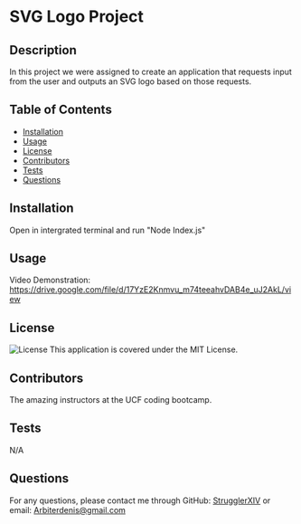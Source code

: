 
# SVG Logo Project

## Description
In this project we were assigned to create an application that requests input from the user and outputs an SVG logo based on those requests.

## Table of Contents
- [Installation](#installation)
- [Usage](#usage)
- [License](#license)
- [Contributors](#contributors)
- [Tests](#tests)
- [Questions](#questions)

## Installation
Open in intergrated terminal and run "Node Index.js"

## Usage
Video Demonstration: https://drive.google.com/file/d/17YzE2Knmvu_m74teeahvDAB4e_uJ2AkL/view

## License
![License](https://img.shields.io/badge/License-MIT-green.svg)
This application is covered under the MIT License.

## Contributors
The amazing instructors at the UCF coding bootcamp.

## Tests
N/A

## Questions
For any questions, please contact me through GitHub: [StrugglerXIV](https://github.com/StrugglerXIV)
or email: Arbiterdenis@gmail.com
